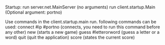 Startup:
run server.net.MainServer (no arguments)
run client.startup.Main (Optional argument: portno)

Use commands in the client.startup.main run. following commands can be used:
connect #ip #portno (connects, you need to run this command before any other)
new (starts a new game)
guess #letterorword (guess a letter or a word)
quit (quit the application)
score (states the current score)
